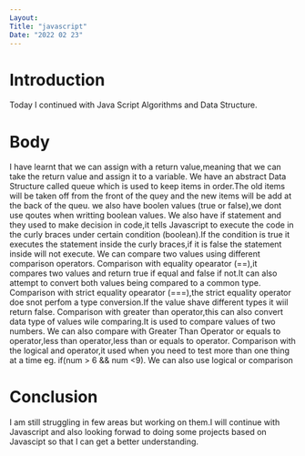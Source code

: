 ```yaml
---
Layout:
Title: "javascript"
Date: "2022 02 23"
---
```


# Introduction
Today I continued with Java Script Algorithms and Data Structure.

# Body
I have learnt that we can assign with a return value,meaning that we can take the return value and assign it to a variable.
We have an abstract Data Structure called queue which is used to keep items in order.The old items will be taken off from the front of the quey and the new items will be add at the back of the queu.
we also have boolen values (true or false),we dont use  qoutes when writting  boolean  values.
We also have if statement and they used to make decision in code,it tells Javascript to execute the code in the curly braces under certain condition (boolean).If the condition is true  it executes the statement inside the curly braces,if it is false the statement inside  will not execute.
We can compare two values using different comparison operators.
Comparison with equality opearator (==),it compares two values and return true if equal and false if not.It can also attempt to convert both values being compared to a common type.
Comparison with strict equality opearator (===),the strict equality operator doe snot perfom a type conversion.If the value shave different types it wiil return false.
Comparison with greater than operator,this can also convert data type of values wile comparing.It is used to compare values of two numbers.
We can also compare with Greater Than Operator or equals to operator,less than operator,less than or equals to operator.
Comparison with the logical and operator,it used when you need to test more than one thing at a time eg. if(num > 6 && num <9).
We can also use logical or comparison

# Conclusion
I am still struggling in few areas but working on them.I will continue with Javascript and also looking forwad to doing some projects based on Javascipt so that I can get a better understanding.